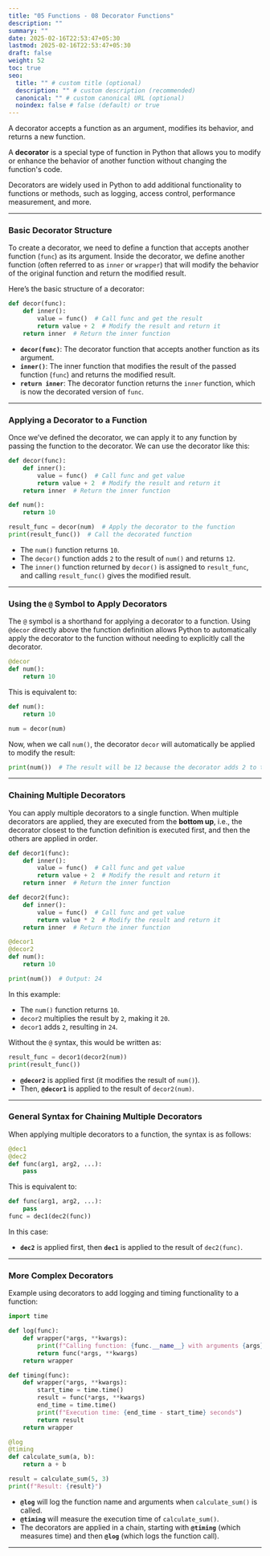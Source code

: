```yaml
---
title: "05 Functions - 08 Decorator Functions"
description: ""
summary: ""
date: 2025-02-16T22:53:47+05:30
lastmod: 2025-02-16T22:53:47+05:30
draft: false
weight: 52
toc: true
seo:
  title: "" # custom title (optional)
  description: "" # custom description (recommended)
  canonical: "" # custom canonical URL (optional)
  noindex: false # false (default) or true
---
```




A decorator accepts a function as an argument, modifies its behavior, and returns a new function.

A **decorator** is a special type of function in Python that allows you to modify or enhance the behavior of another function without changing the function's code. 

Decorators are widely used in Python to add additional functionality to functions or methods, such as logging, access control, performance measurement, and more.

---

### **Basic Decorator Structure**

To create a decorator, we need to define a function that accepts another function (`func`) as its argument. Inside the decorator, we define another function (often referred to as `inner` or `wrapper`) that will modify the behavior of the original function and return the modified result.

Here’s the basic structure of a decorator:

```python
def decor(func):
    def inner():
        value = func()  # Call func and get the result
        return value + 2  # Modify the result and return it
    return inner  # Return the inner function
```

- **`decor(func)`**: The decorator function that accepts another function as its argument.
- **`inner()`**: The inner function that modifies the result of the passed function (`func`) and returns the modified result.
- **`return inner`**: The decorator function returns the `inner` function, which is now the decorated version of `func`.

---

### **Applying a Decorator to a Function**

Once we’ve defined the decorator, we can apply it to any function by passing the function to the decorator. We can use the decorator like this:

```python
def decor(func):
    def inner():
        value = func()  # Call func and get value
        return value + 2  # Modify the result and return it
    return inner  # Return the inner function

def num():
    return 10

result_func = decor(num)  # Apply the decorator to the function
print(result_func())  # Call the decorated function
```

- The `num()` function returns `10`.
- The `decor()` function adds `2` to the result of `num()` and returns `12`.
- The `inner()` function returned by `decor()` is assigned to `result_func`, and calling `result_func()` gives the modified result.

---

### **Using the `@` Symbol to Apply Decorators**

The `@` symbol is a shorthand for applying a decorator to a function. Using `@decor` directly above the function definition allows Python to automatically apply the decorator to the function without needing to explicitly call the decorator.

```python
@decor
def num():
    return 10
```

This is equivalent to:

```python
def num():
    return 10

num = decor(num)
```

Now, when we call `num()`, the decorator `decor` will automatically be applied to modify the result:

```python
print(num())  # The result will be 12 because the decorator adds 2 to the return value
```

---

### **Chaining Multiple Decorators**

You can apply multiple decorators to a single function. When multiple decorators are applied, they are executed from the **bottom up**, i.e., the decorator closest to the function definition is executed first, and then the others are applied in order.

```python
def decor1(func):
    def inner():
        value = func()  # Call func and get value
        return value + 2  # Modify the result and return it
    return inner  # Return the inner function

def decor2(func):
    def inner():
        value = func()  # Call func and get value
        return value * 2  # Modify the result and return it
    return inner  # Return the inner function

@decor1
@decor2
def num():
    return 10

print(num())  # Output: 24
```

In this example:

- The `num()` function returns `10`.
- `decor2` multiplies the result by `2`, making it `20`.
- `decor1` adds `2`, resulting in `24`.

Without the `@` syntax, this would be written as:
```python
result_func = decor1(decor2(num))
print(result_func())
```
- **`@decor2`** is applied first (it modifies the result of `num()`).
- Then, **`@decor1`** is applied to the result of `decor2(num)`.


---

### **General Syntax for Chaining Multiple Decorators**

When applying multiple decorators to a function, the syntax is as follows:

```python
@dec1
@dec2
def func(arg1, arg2, ...):
    pass
```

This is equivalent to:

```python
def func(arg1, arg2, ...):
    pass
func = dec1(dec2(func))
```

In this case:

- **`dec2`** is applied first, then **`dec1`** is applied to the result of `dec2(func)`.

---

### **More Complex Decorators**


Example using decorators to add logging and timing functionality to a function:

```python
import time

def log(func):
    def wrapper(*args, **kwargs):
        print(f"Calling function: {func.__name__} with arguments {args} and keyword arguments {kwargs}")
        return func(*args, **kwargs)
    return wrapper

def timing(func):
    def wrapper(*args, **kwargs):
        start_time = time.time()
        result = func(*args, **kwargs)
        end_time = time.time()
        print(f"Execution time: {end_time - start_time} seconds")
        return result
    return wrapper

@log
@timing
def calculate_sum(a, b):
    return a + b

result = calculate_sum(5, 3)
print(f"Result: {result}")
```

- **`@log`** will log the function name and arguments when `calculate_sum()` is called.
- **`@timing`** will measure the execution time of `calculate_sum()`.
- The decorators are applied in a chain, starting with **`@timing`** (which measures time) and then **`@log`** (which logs the function call).

---


